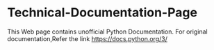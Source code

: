 # Technical-Documentation-Page
This Web page contains unofficial Python Documentation.
For original documentation,Refer the link
https://docs.python.org/3/
